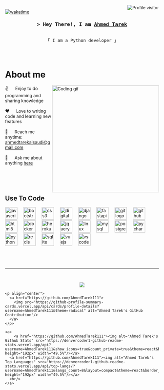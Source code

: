 <a href="https://komarev.com/ghpvc/?username=AhmedTarek111">
    <img align="right" src="https://komarev.com/ghpvc/?username=AhmedTarek111&label=Visitors&color=0e75b6&style=flat" alt="Profile visitor" />
  </a>
  
  
  [![wakatime](https://wakatime.com/badge/user/eebb3dd8-d9b2-40de-9b88-6fd6cac99dbc.svg)](https://wakatime.com/@eebb3dd8-d9b2-40de-9b88-6fd6cac99dbc)
  
  <!-- Intro  -->
  <h3 align="center">
          <samp>&gt; Hey There!, I am
                  <b><a target="_blank" href="">Ahmed Tarek</a></b>
          </samp>
  </h3>
  
  
  <p align="center"> 
    <samp>
      <br>
      「 I am a Python developer 」
      <br>
      <br>
    </samp>
  </p>
  
  <p align="center">
   </a>
   
  </p>
  <br />
  
  <!-- About Section -->
   # About me
   
  <p>
   <img align="right" width="350" src="/assets/programmer.gif" alt="Coding gif" />
    
   ✌️ &emsp; Enjoy to do programming and sharing knowledge <br/><br/>
   ❤️ &emsp; Love to writing code and learning new features<br/><br/>
   📧 &emsp; Reach me anytime: ahmedtarekalsaudi@gmail.com<br/><br/>
   💬 &emsp; Ask me about anything [here](https://www.linkedin.com/in/ahmed-tarek-34993826b/)
  
  </p>
  
  <br/>
  <br/>
  <br/>
  
  ## Use To Code
  
  <div align="left">
    <img src="https://cdn.jsdelivr.net/gh/devicons/devicon/icons/javascript/javascript-original.svg" height="40" alt="javascript logo"  />
    <img width="12" />
    <img src="https://cdn.jsdelivr.net/gh/devicons/devicon/icons/bootstrap/bootstrap-original.svg" height="40" alt="bootstrap logo"  />
    <img width="12" />
    <img src="https://cdn.jsdelivr.net/gh/devicons/devicon/icons/css3/css3-original.svg" height="40" alt="css3 logo"  />
    <img width="12" />
    <img src="https://cdn.jsdelivr.net/gh/devicons/devicon/icons/digitalocean/digitalocean-original.svg" height="40" alt="digitalocean logo"  />
    <img width="12" />
    <img src="https://cdn.jsdelivr.net/gh/devicons/devicon/icons/django/django-plain.svg" height="40" alt="django logo"  />
    <img width="12" />
    <img src="https://cdn.jsdelivr.net/gh/devicons/devicon/icons/fastapi/fastapi-original.svg" height="40" alt="fastapi logo"  />
    <img width="12" />
    <img src="https://cdn.jsdelivr.net/gh/devicons/devicon/icons/git/git-original.svg" height="40" alt="git logo"  />
    <img width="12" />
    <img src="https://cdn.jsdelivr.net/gh/devicons/devicon/icons/github/github-original.svg" height="40" alt="github logo"  />
    <img width="12" />
    <img src="https://cdn.jsdelivr.net/gh/devicons/devicon/icons/html5/html5-original.svg" height="40" alt="html5 logo"  />
    <img width="12" />
    <img src="https://cdn.jsdelivr.net/gh/devicons/devicon/icons/docker/docker-original.svg" height="40" alt="docker logo"  />
    <img width="12" />
    <img src="https://cdn.jsdelivr.net/gh/devicons/devicon/icons/heroku/heroku-original.svg" height="40" alt="heroku logo"  />
    <img width="12" />
    <img src="https://cdn.jsdelivr.net/gh/devicons/devicon/icons/jquery/jquery-original.svg" height="40" alt="jquery logo"  />
    <img width="12" />
    <img src="https://cdn.jsdelivr.net/gh/devicons/devicon/icons/linux/linux-original.svg" height="40" alt="linux logo"  />
    <img width="12" />
    <img src="https://cdn.jsdelivr.net/gh/devicons/devicon/icons/mysql/mysql-original.svg" height="40" alt="mysql logo"  />
    <img width="12" />
    <img src="https://cdn.jsdelivr.net/gh/devicons/devicon/icons/postgresql/postgresql-original.svg" height="40" alt="postgresql logo"  />
    <img width="12" />
    <img src="https://cdn.jsdelivr.net/gh/devicons/devicon/icons/pycharm/pycharm-original.svg" height="40" alt="pycharm logo"  />
    <img width="12" />
    <img src="https://cdn.jsdelivr.net/gh/devicons/devicon/icons/python/python-original.svg" height="40" alt="python logo"  />
    <img width="12" />
    <img src="https://cdn.jsdelivr.net/gh/devicons/devicon/icons/redis/redis-original.svg" height="40" alt="redis logo"  />
    <img width="12" />
    <img src="https://cdn.jsdelivr.net/gh/devicons/devicon/icons/sqlite/sqlite-original.svg" height="40" alt="sqlite logo"  />
    <img width="12" />
    <img src="https://cdn.jsdelivr.net/gh/devicons/devicon/icons/vuejs/vuejs-original.svg" height="40" alt="vuejs logo"  />
    <img width="12" />
    <img src="https://cdn.jsdelivr.net/gh/devicons/devicon/icons/vscode/vscode-original.svg" height="40" alt="vscode logo"  />
  </div>
  
  ###
  <br/>
  
  
  <br/>
  <hr/>
  <br/>
  
  <p align="center">
      <a href="[https://github.com/AhmedTarek111](https://github.com/AhmedTarek111)">
        <img src="https://github-readme-streak-stats.herokuapp.com/?user=AhmedTarek111&theme=radical&border=199260&background=0D1117" />
      </a>
    </p>
    
    <p align="center">
      <a href="https://github.com/AhmedTarek111">
        <img src="https://github-profile-summary-cards.vercel.app/api/cards/profile-details?username=AhmedTarek111&theme=radical" alt="Ahmed Tarek's GitHub Contribution"/>
      </a>
    </p>
    
    <a> 
        <a href="https://github.com/AhmedTarek111"><img alt="Ahmed Tarek's Github Stats" src="https://denvercoder1-github-readme-stats.vercel.app/api?username=AhmedTarek111&show_icons=true&count_private=true&theme=react&border_color=199260&bg_color=0D1117&title_color=B6E7D8&icon_color=F8D866" height="192px" width="49.5%"/></a>
      <a href="https://github.com/AhmedTarek111"><img alt="Ahmed Tarek's Top Languages" src="https://denvercoder1-github-readme-stats.vercel.app/api/top-langs/?username=AhmedTarek111&langs_count=8&layout=compact&theme=react&border_color=199260&bg_color=0D1117&title_color=B6E7D8&icon_color=F8D866" height="192px" width="49.5%"/></a>
      <br/>
    </a>
    
    
